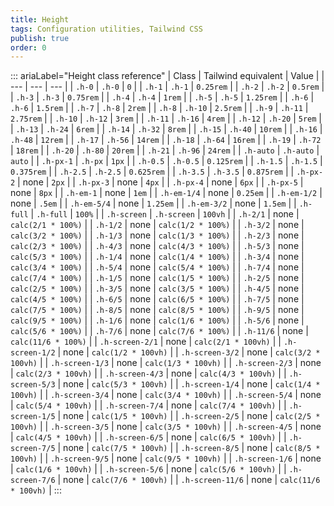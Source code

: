 ```yaml
---
title: Height 
tags: Configuration utilities, Tailwind CSS
publish: true
order: 0
---
```




::: ariaLabel="Height class reference"
| Class | Tailwind equivalent | Value |
| --- | --- | --- |
| `.h-0` | `.h-0` | `0` |
| `.h-1` | `.h-1` | `0.25rem` |
| `.h-2` | `.h-2` | `0.5rem` |
| `.h-3` | `.h-3` | `0.75rem` |
| `.h-4` | `.h-4` | `1rem` |
| `.h-5` | `.h-5` | `1.25rem` |
| `.h-6` | `.h-6` | `1.5rem` |
| `.h-7` | `.h-8` | `2rem` |
| `.h-8` | `.h-10` | `2.5rem` |
| `.h-9` | `.h-11` | `2.75rem` |
| `.h-10` | `.h-12` | `3rem` |
| `.h-11` | `.h-16` | `4rem` |
| `.h-12` | `.h-20` | `5rem` |
| `.h-13` | `.h-24` | `6rem` |
| `.h-14` | `.h-32` | `8rem` |
| `.h-15` | `.h-40` | `10rem` |
| `.h-16` | `.h-48` | `12rem` |
| `.h-17` | `.h-56` | `14rem` |
| `.h-18` | `.h-64` | `16rem` |
| `.h-19` | `.h-72` | `18rem` |
| `.h-20` | `.h-80` | `20rem` |
| `.h-21` | `.h-96` | `24rem` |
| `.h-auto` | `.h-auto` | `auto` |
| `.h-px-1` | `.h-px` | `1px` |
| `.h-0.5` | `.h-0.5` | `0.125rem` |
| `.h-1.5` | `.h-1.5` | `0.375rem` |
| `.h-2.5` | `.h-2.5` | `0.625rem` |
| `.h-3.5` | `.h-3.5` | `0.875rem` |
| `.h-px-2` | none | `2px` |
| `.h-px-3` | none | `4px` |
| `.h-px-4` | none | `6px` |
| `.h-px-5` | none | `8px` |
| `.h-em-1` | none | `1em` |
| `.h-em-1/4` | none | `0.25em` |
| `.h-em-1/2` | none | `.5em` |
| `.h-em-5/4` | none | `1.25em` |
| `.h-em-3/2` | none | `1.5em` |
| `.h-full` | `.h-full` | `100%` |
| `.h-screen` | `.h-screen` | `100vh` |
| `.h-2/1` | none | `calc(2/1 * 100%)` |
| `.h-1/2` | none | `calc(1/2 * 100%)` |
| `.h-3/2` | none | `calc(3/2 * 100%)` |
| `.h-1/3` | none | `calc(1/3 * 100%)` |
| `.h-2/3` | none | `calc(2/3 * 100%)` |
| `.h-4/3` | none | `calc(4/3 * 100%)` |
| `.h-5/3` | none | `calc(5/3 * 100%)` |
| `.h-1/4` | none | `calc(1/4 * 100%)` |
| `.h-3/4` | none | `calc(3/4 * 100%)` |
| `.h-5/4` | none | `calc(5/4 * 100%)` |
| `.h-7/4` | none | `calc(7/4 * 100%)` |
| `.h-1/5` | none | `calc(1/5 * 100%)` |
| `.h-2/5` | none | `calc(2/5 * 100%)` |
| `.h-3/5` | none | `calc(3/5 * 100%)` |
| `.h-4/5` | none | `calc(4/5 * 100%)` |
| `.h-6/5` | none | `calc(6/5 * 100%)` |
| `.h-7/5` | none | `calc(7/5 * 100%)` |
| `.h-8/5` | none | `calc(8/5 * 100%)` |
| `.h-9/5` | none | `calc(9/5 * 100%)` |
| `.h-1/6` | none | `calc(1/6 * 100%)` |
| `.h-5/6` | none | `calc(5/6 * 100%)` |
| `.h-7/6` | none | `calc(7/6 * 100%)` |
| `.h-11/6` | none | `calc(11/6 * 100%)` |
| `.h-screen-2/1` | none | `calc(2/1 * 100vh)` |
| `.h-screen-1/2` | none | `calc(1/2 * 100vh)` |
| `.h-screen-3/2` | none | `calc(3/2 * 100vh)` |
| `.h-screen-1/3` | none | `calc(1/3 * 100vh)` |
| `.h-screen-2/3` | none | `calc(2/3 * 100vh)` |
| `.h-screen-4/3` | none | `calc(4/3 * 100vh)` |
| `.h-screen-5/3` | none | `calc(5/3 * 100vh)` |
| `.h-screen-1/4` | none | `calc(1/4 * 100vh)` |
| `.h-screen-3/4` | none | `calc(3/4 * 100vh)` |
| `.h-screen-5/4` | none | `calc(5/4 * 100vh)` |
| `.h-screen-7/4` | none | `calc(7/4 * 100vh)` |
| `.h-screen-1/5` | none | `calc(1/5 * 100vh)` |
| `.h-screen-2/5` | none | `calc(2/5 * 100vh)` |
| `.h-screen-3/5` | none | `calc(3/5 * 100vh)` |
| `.h-screen-4/5` | none | `calc(4/5 * 100vh)` |
| `.h-screen-6/5` | none | `calc(6/5 * 100vh)` |
| `.h-screen-7/5` | none | `calc(7/5 * 100vh)` |
| `.h-screen-8/5` | none | `calc(8/5 * 100vh)` |
| `.h-screen-9/5` | none | `calc(9/5 * 100vh)` |
| `.h-screen-1/6` | none | `calc(1/6 * 100vh)` |
| `.h-screen-5/6` | none | `calc(5/6 * 100vh)` |
| `.h-screen-7/6` | none | `calc(7/6 * 100vh)` |
| `.h-screen-11/6` | none | `calc(11/6 * 100vh)` |
:::

